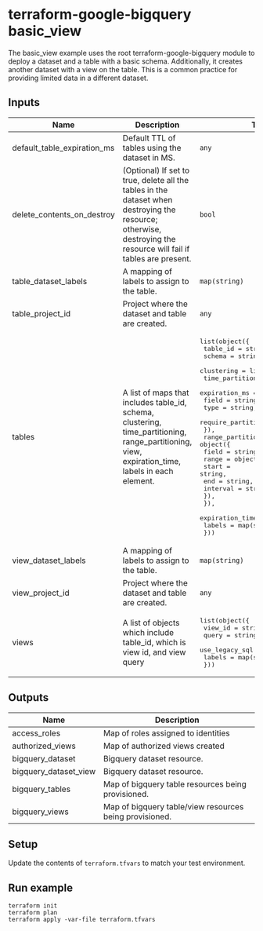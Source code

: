 # terraform-google-bigquery basic_view
The basic_view example uses the root terraform-google-bigquery module to deploy a dataset and a table with a basic schema.
Additionally, it creates another dataset with a view on the table.
This is a common practice for providing limited data in a different dataset.

<!-- BEGINNING OF PRE-COMMIT-TERRAFORM DOCS HOOK -->
## Inputs

| Name | Description | Type | Default | Required |
|------|-------------|------|---------|:--------:|
| default\_table\_expiration\_ms | Default TTL of tables using the dataset in MS. | `any` | `null` | no |
| delete\_contents\_on\_destroy | (Optional) If set to true, delete all the tables in the dataset when destroying the resource; otherwise, destroying the resource will fail if tables are present. | `bool` | `null` | no |
| table\_dataset\_labels | A mapping of labels to assign to the table. | `map(string)` | n/a | yes |
| table\_project\_id | Project where the dataset and table are created. | `any` | n/a | yes |
| tables | A list of maps that includes table\_id, schema, clustering, time\_partitioning, range\_partitioning, view, expiration\_time, labels in each element. | <pre>list(object({<br>    table_id   = string,<br>    schema     = string,<br>    clustering = list(string),<br>    time_partitioning = object({<br>      expiration_ms            = string,<br>      field                    = string,<br>      type                     = string,<br>      require_partition_filter = bool,<br>    }),<br>    range_partitioning = object({<br>      field = string,<br>      range = object({<br>        start    = string,<br>        end      = string,<br>        interval = string,<br>      }),<br>    }),<br>    expiration_time = string,<br>    labels          = map(string),<br>  }))</pre> | `[]` | no |
| view\_dataset\_labels | A mapping of labels to assign to the table. | `map(string)` | n/a | yes |
| view\_project\_id | Project where the dataset and table are created. | `any` | n/a | yes |
| views | A list of objects which include table\_id, which is view id, and view query | <pre>list(object({<br>    view_id        = string,<br>    query          = string,<br>    use_legacy_sql = bool,<br>    labels         = map(string),<br>  }))</pre> | `[]` | no |

## Outputs

| Name | Description |
|------|-------------|
| access\_roles | Map of roles assigned to identities |
| authorized\_views | Map of authorized views created |
| bigquery\_dataset | Bigquery dataset resource. |
| bigquery\_dataset\_view | Bigquery dataset resource. |
| bigquery\_tables | Map of bigquery table resources being provisioned. |
| bigquery\_views | Map of bigquery table/view resources being provisioned. |

<!-- END OF PRE-COMMIT-TERRAFORM DOCS HOOK -->

## Setup
Update the contents of `terraform.tfvars` to match your test environment.

## Run example
```
terraform init
terraform plan
terraform apply -var-file terraform.tfvars
```
